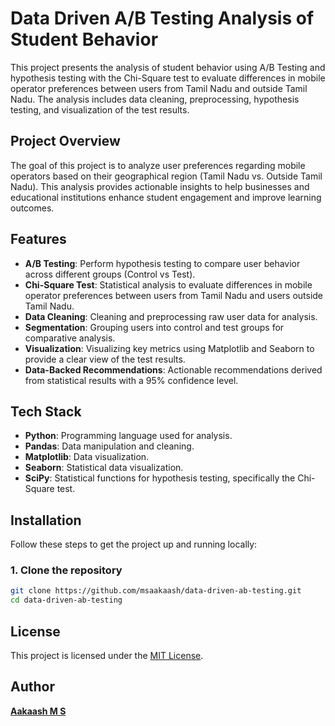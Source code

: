 # Data Driven A/B Testing Analysis of Student Behavior

This project presents the analysis of student behavior using A/B Testing and hypothesis testing with the Chi-Square test to evaluate differences in mobile operator preferences between users from Tamil Nadu and outside Tamil Nadu. The analysis includes data cleaning, preprocessing, hypothesis testing, and visualization of the test results.

## Project Overview

The goal of this project is to analyze user preferences regarding mobile operators based on their geographical region (Tamil Nadu vs. Outside Tamil Nadu). This analysis provides actionable insights to help businesses and educational institutions enhance student engagement and improve learning outcomes.

## Features

- **A/B Testing**: Perform hypothesis testing to compare user behavior across different groups (Control vs Test).
- **Chi-Square Test**: Statistical analysis to evaluate differences in mobile operator preferences between users from Tamil Nadu and users outside Tamil Nadu.
- **Data Cleaning**: Cleaning and preprocessing raw user data for analysis.
- **Segmentation**: Grouping users into control and test groups for comparative analysis.
- **Visualization**: Visualizing key metrics using Matplotlib and Seaborn to provide a clear view of the test results.
- **Data-Backed Recommendations**: Actionable recommendations derived from statistical results with a 95% confidence level.

## Tech Stack

- **Python**: Programming language used for analysis.
- **Pandas**: Data manipulation and cleaning.
- **Matplotlib**: Data visualization.
- **Seaborn**: Statistical data visualization.
- **SciPy**: Statistical functions for hypothesis testing, specifically the Chi-Square test.

## Installation

Follow these steps to get the project up and running locally:

### 1. Clone the repository

```bash
git clone https://github.com/msaakaash/data-driven-ab-testing.git
cd data-driven-ab-testing
```
## License  
This project is licensed under the [MIT License](LICENSE).

## Author

[**Aakaash M S**](https://github.com/msaakaash)
